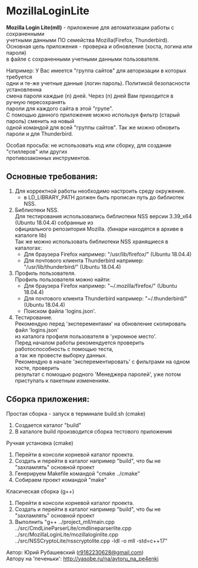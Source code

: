 # MozillaLoginLite

**Mozilla Login Lite(mll)** - приложение для автоматизации работы с сохраненными  
учетными данными ПО семейства Mozilla(Firefox, Thunderbird).  
Основная цель приложения - проверка и обновление (хоста, логина или пароля)  
в файле с сохраненными учетными данными пользователя.  
    
Например: У Вас имеется "группа сайтов" для авторизации в которых требуется  
одни и те-же учетные данные (логин пароль). Политикой безопасности установленна  
смена пароля каждые (n) дней. Через (n) дней Вам приходится в ручную пересохранять  
пароли для каждого сайта в этой "групе".  
С помощью данного приложение можно используя фильтр (старый пароль) сменить на новый  
одной командой для всей "группы сайтов". Так же можно обновить пароли и для Thunderbird.  

Особая просьба: не использовать код или сборку, для создание "стиллеров" или других  
противозаконных инструментов.  

## Основные требования:  

1. Для корректной работы необходимо настроить среду окружение.  
     - в LD_LIBRARY_PATH должен быть прописан путь до библиотек NSS.  
2. Библиотеки NSS.  
   Для тестирования использовались библиотеки  NSS версии 3.39_x64 (Ubuntu 18.04.4) собранные из  
   официального репозитория Mozilla. (бинари находятся в архиве в каталоге lib)  
   Так же можно использовать библиотеки NSS хранящиеся в каталогах:  
     - Для браузера Firefox например: "/usr/lib/firefox/" (Ubuntu 18.04.4)  
     - Для почтового клиента Thunderbird например: "/usr/lib/thunderbird/" (Ubuntu 18.04.4)  
3. Профиль пользователя.  
   Профиль пользователя можно найти:  
     - Для браузера Firefox например: "~/.mozilla/firefox/" (Ubuntu 18.04.4)  
     - Для почтового клиента Thunderbird например: "~/.thunderbird/" (Ubuntu 18.04.4)  
     - Поиском файла 'logins.json'.  
4. Тестирование.  
   Рекомендую перед 'эксперементами' на обновление скопировать файл 'logins.json'  
   из каталога профиля пользователя в 'укромное место'.  
   Перед началом работы рекомендуется проверить работоспособность с помощью теста,  
   а так же провести выборку данных.  
   Рекомендую в начале 'эксперементировать' с фильтрами на одном хосте, проверить  
   результат с помощью родного 'Менеджера паролей', уже потом приступать к пакетным изменениям.  

## Сборка приложения:  

  Простая сборка - запуск в терминале build.sh (cmake)  

   1. Создается каталог "build"  
   2. В каталоге build производится сборка тестового приложения  

  Ручная установка (cmake)  
   1. Перейти в консоли корневой каталог проекта.  
   2. Создать и перейти в каталог например "build", что бы не "захламлять" основной проект  
   3. Генерируем Makefile командой "cmake ../cmake"  
   4. Собираем проект командой "make"  

  Класическая сборка (g++)  
   1. Перейти в консоли корневой каталог проекта.  
   2. Создать и перейти в каталог например "build", что бы не "захламлять" основной проект  
   3. Выполнить "g++ ../project_mll/main.cpp ../src/CmdLineParserLite/cmdlineparserlite.cpp ../src/MozillaLoginLite/mozillaloginlite.cpp ../src/NSSCryptoLite/nsscryptolite.cpp -ldl -o mll -std=c++17"  

Автор:                    Юрий Рубашевский (r9182230628@gmail.com)  
Автору на 'печеньки':     <http://yasobe.ru/na/avtoru_na_pe4enki>
